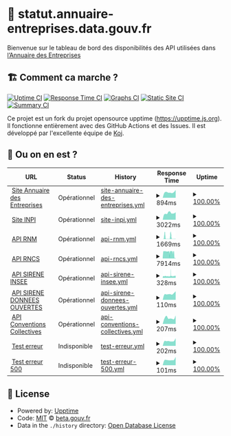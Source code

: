 # 🚥 statut.annuaire-entreprises.data.gouv.fr

Bienvenue sur le tableau de bord des disponibilités des API utilisées dans [l’Annuaire des Entreprises](https://annuaire-entreprises.data.gouv.fr)

## 🏗 Comment ca marche ?

[![Uptime CI](https://github.com/betagouv/status.api.gouv.fr/workflows/Uptime%20CI/badge.svg)](https://github.com/upptime/upptime/actions?query=workflow%3A%22Uptime+CI%22)
[![Response Time CI](https://github.com/betagouv/status.api.gouv.fr/workflows/Response%20Time%20CI/badge.svg)](https://github.com/upptime/upptime/actions?query=workflow%3A%22Response+Time+CI%22)
[![Graphs CI](https://github.com/betagouv/status.api.gouv.fr/workflows/Graphs%20CI/badge.svg)](https://github.com/upptime/upptime/actions?query=workflow%3A%22Graphs+CI%22)
[![Static Site CI](https://github.com/betagouv/status.api.gouv.fr/workflows/Static%20Site%20CI/badge.svg)](https://github.com/upptime/upptime/actions?query=workflow%3A%22Static+Site+CI%22)
[![Summary CI](https://github.com/betagouv/status.api.gouv.fr/workflows/Summary%20CI/badge.svg)](https://github.com/upptime/upptime/actions?query=workflow%3A%22Summary+CI%22)

Ce projet est un fork du projet opensource upptime (https://upptime.js.org). Il fonctionne entièrement avec des GitHub Actions et des Issues. Il est développé par l'excellente équipe de [Koj](https://koj.co).

## 🦦 Ou on en est ?

<!--start: status pages-->
<!-- This summary is generated by Upptime (https://github.com/upptime/upptime) -->
<!-- Do not edit this manually, your changes will be overwritten -->
<!-- prettier-ignore -->
| URL | Status | History | Response Time | Uptime |
| --- | ------ | ------- | ------------- | ------ |
| <img alt="" src="https://favicons.githubusercontent.com/annuaire-entreprises.data.gouv.fr" height="13"> [Site Annuaire des Entreprises](https://annuaire-entreprises.data.gouv.fr/entreprise/880878145) | Opérationnel | [site-annuaire-des-entreprises.yml](https://github.com/etalab/statut.annuaire-entreprises.data.gouv.fr/commits/HEAD/history/site-annuaire-des-entreprises.yml) | <details><summary><img alt="Response time graph" src="./graphs/site-annuaire-des-entreprises/response-time-week.png" height="20"> 894ms</summary><br><a href="https://etalab.github.io/statut.annuaire-entreprises.data.gouv.fr/history/site-annuaire-des-entreprises"><img alt="Response time 1024" src="https://img.shields.io/endpoint?url=https%3A%2F%2Fraw.githubusercontent.com%2Fetalab%2Fstatut.annuaire-entreprises.data.gouv.fr%2FHEAD%2Fapi%2Fsite-annuaire-des-entreprises%2Fresponse-time.json"></a><br><a href="https://etalab.github.io/statut.annuaire-entreprises.data.gouv.fr/history/site-annuaire-des-entreprises"><img alt="24-hour response time 1241" src="https://img.shields.io/endpoint?url=https%3A%2F%2Fraw.githubusercontent.com%2Fetalab%2Fstatut.annuaire-entreprises.data.gouv.fr%2FHEAD%2Fapi%2Fsite-annuaire-des-entreprises%2Fresponse-time-day.json"></a><br><a href="https://etalab.github.io/statut.annuaire-entreprises.data.gouv.fr/history/site-annuaire-des-entreprises"><img alt="7-day response time 894" src="https://img.shields.io/endpoint?url=https%3A%2F%2Fraw.githubusercontent.com%2Fetalab%2Fstatut.annuaire-entreprises.data.gouv.fr%2FHEAD%2Fapi%2Fsite-annuaire-des-entreprises%2Fresponse-time-week.json"></a><br><a href="https://etalab.github.io/statut.annuaire-entreprises.data.gouv.fr/history/site-annuaire-des-entreprises"><img alt="30-day response time 993" src="https://img.shields.io/endpoint?url=https%3A%2F%2Fraw.githubusercontent.com%2Fetalab%2Fstatut.annuaire-entreprises.data.gouv.fr%2FHEAD%2Fapi%2Fsite-annuaire-des-entreprises%2Fresponse-time-month.json"></a><br><a href="https://etalab.github.io/statut.annuaire-entreprises.data.gouv.fr/history/site-annuaire-des-entreprises"><img alt="1-year response time 1024" src="https://img.shields.io/endpoint?url=https%3A%2F%2Fraw.githubusercontent.com%2Fetalab%2Fstatut.annuaire-entreprises.data.gouv.fr%2FHEAD%2Fapi%2Fsite-annuaire-des-entreprises%2Fresponse-time-year.json"></a></details> | <details><summary><a href="https://etalab.github.io/statut.annuaire-entreprises.data.gouv.fr/history/site-annuaire-des-entreprises">100.00%</a></summary><a href="https://etalab.github.io/statut.annuaire-entreprises.data.gouv.fr/history/site-annuaire-des-entreprises"><img alt="All-time uptime 100.00%" src="https://img.shields.io/endpoint?url=https%3A%2F%2Fraw.githubusercontent.com%2Fetalab%2Fstatut.annuaire-entreprises.data.gouv.fr%2FHEAD%2Fapi%2Fsite-annuaire-des-entreprises%2Fuptime.json"></a><br><a href="https://etalab.github.io/statut.annuaire-entreprises.data.gouv.fr/history/site-annuaire-des-entreprises"><img alt="24-hour uptime 100.00%" src="https://img.shields.io/endpoint?url=https%3A%2F%2Fraw.githubusercontent.com%2Fetalab%2Fstatut.annuaire-entreprises.data.gouv.fr%2FHEAD%2Fapi%2Fsite-annuaire-des-entreprises%2Fuptime-day.json"></a><br><a href="https://etalab.github.io/statut.annuaire-entreprises.data.gouv.fr/history/site-annuaire-des-entreprises"><img alt="7-day uptime 100.00%" src="https://img.shields.io/endpoint?url=https%3A%2F%2Fraw.githubusercontent.com%2Fetalab%2Fstatut.annuaire-entreprises.data.gouv.fr%2FHEAD%2Fapi%2Fsite-annuaire-des-entreprises%2Fuptime-week.json"></a><br><a href="https://etalab.github.io/statut.annuaire-entreprises.data.gouv.fr/history/site-annuaire-des-entreprises"><img alt="30-day uptime 100.00%" src="https://img.shields.io/endpoint?url=https%3A%2F%2Fraw.githubusercontent.com%2Fetalab%2Fstatut.annuaire-entreprises.data.gouv.fr%2FHEAD%2Fapi%2Fsite-annuaire-des-entreprises%2Fuptime-month.json"></a><br><a href="https://etalab.github.io/statut.annuaire-entreprises.data.gouv.fr/history/site-annuaire-des-entreprises"><img alt="1-year uptime 100.00%" src="https://img.shields.io/endpoint?url=https%3A%2F%2Fraw.githubusercontent.com%2Fetalab%2Fstatut.annuaire-entreprises.data.gouv.fr%2FHEAD%2Fapi%2Fsite-annuaire-des-entreprises%2Fuptime-year.json"></a></details>
| <img alt="" src="https://favicons.githubusercontent.com/data.inpi.fr" height="13"> [Site INPI](https://data.inpi.fr/entreprises/880878145) | Opérationnel | [site-inpi.yml](https://github.com/etalab/statut.annuaire-entreprises.data.gouv.fr/commits/HEAD/history/site-inpi.yml) | <details><summary><img alt="Response time graph" src="./graphs/site-inpi/response-time-week.png" height="20"> 3022ms</summary><br><a href="https://etalab.github.io/statut.annuaire-entreprises.data.gouv.fr/history/site-inpi"><img alt="Response time 6431" src="https://img.shields.io/endpoint?url=https%3A%2F%2Fraw.githubusercontent.com%2Fetalab%2Fstatut.annuaire-entreprises.data.gouv.fr%2FHEAD%2Fapi%2Fsite-inpi%2Fresponse-time.json"></a><br><a href="https://etalab.github.io/statut.annuaire-entreprises.data.gouv.fr/history/site-inpi"><img alt="24-hour response time 3417" src="https://img.shields.io/endpoint?url=https%3A%2F%2Fraw.githubusercontent.com%2Fetalab%2Fstatut.annuaire-entreprises.data.gouv.fr%2FHEAD%2Fapi%2Fsite-inpi%2Fresponse-time-day.json"></a><br><a href="https://etalab.github.io/statut.annuaire-entreprises.data.gouv.fr/history/site-inpi"><img alt="7-day response time 3022" src="https://img.shields.io/endpoint?url=https%3A%2F%2Fraw.githubusercontent.com%2Fetalab%2Fstatut.annuaire-entreprises.data.gouv.fr%2FHEAD%2Fapi%2Fsite-inpi%2Fresponse-time-week.json"></a><br><a href="https://etalab.github.io/statut.annuaire-entreprises.data.gouv.fr/history/site-inpi"><img alt="30-day response time 7174" src="https://img.shields.io/endpoint?url=https%3A%2F%2Fraw.githubusercontent.com%2Fetalab%2Fstatut.annuaire-entreprises.data.gouv.fr%2FHEAD%2Fapi%2Fsite-inpi%2Fresponse-time-month.json"></a><br><a href="https://etalab.github.io/statut.annuaire-entreprises.data.gouv.fr/history/site-inpi"><img alt="1-year response time 6431" src="https://img.shields.io/endpoint?url=https%3A%2F%2Fraw.githubusercontent.com%2Fetalab%2Fstatut.annuaire-entreprises.data.gouv.fr%2FHEAD%2Fapi%2Fsite-inpi%2Fresponse-time-year.json"></a></details> | <details><summary><a href="https://etalab.github.io/statut.annuaire-entreprises.data.gouv.fr/history/site-inpi">100.00%</a></summary><a href="https://etalab.github.io/statut.annuaire-entreprises.data.gouv.fr/history/site-inpi"><img alt="All-time uptime 100.00%" src="https://img.shields.io/endpoint?url=https%3A%2F%2Fraw.githubusercontent.com%2Fetalab%2Fstatut.annuaire-entreprises.data.gouv.fr%2FHEAD%2Fapi%2Fsite-inpi%2Fuptime.json"></a><br><a href="https://etalab.github.io/statut.annuaire-entreprises.data.gouv.fr/history/site-inpi"><img alt="24-hour uptime 100.00%" src="https://img.shields.io/endpoint?url=https%3A%2F%2Fraw.githubusercontent.com%2Fetalab%2Fstatut.annuaire-entreprises.data.gouv.fr%2FHEAD%2Fapi%2Fsite-inpi%2Fuptime-day.json"></a><br><a href="https://etalab.github.io/statut.annuaire-entreprises.data.gouv.fr/history/site-inpi"><img alt="7-day uptime 100.00%" src="https://img.shields.io/endpoint?url=https%3A%2F%2Fraw.githubusercontent.com%2Fetalab%2Fstatut.annuaire-entreprises.data.gouv.fr%2FHEAD%2Fapi%2Fsite-inpi%2Fuptime-week.json"></a><br><a href="https://etalab.github.io/statut.annuaire-entreprises.data.gouv.fr/history/site-inpi"><img alt="30-day uptime 100.00%" src="https://img.shields.io/endpoint?url=https%3A%2F%2Fraw.githubusercontent.com%2Fetalab%2Fstatut.annuaire-entreprises.data.gouv.fr%2FHEAD%2Fapi%2Fsite-inpi%2Fuptime-month.json"></a><br><a href="https://etalab.github.io/statut.annuaire-entreprises.data.gouv.fr/history/site-inpi"><img alt="1-year uptime 100.00%" src="https://img.shields.io/endpoint?url=https%3A%2F%2Fraw.githubusercontent.com%2Fetalab%2Fstatut.annuaire-entreprises.data.gouv.fr%2FHEAD%2Fapi%2Fsite-inpi%2Fuptime-year.json"></a></details>
| <img alt="" src="https://favicons.githubusercontent.com/annuaire-entreprises.data.gouv.fr" height="13"> [API RNM](https://annuaire-entreprises.data.gouv.fr/api/ping/api-rnm) | Opérationnel | [api-rnm.yml](https://github.com/etalab/statut.annuaire-entreprises.data.gouv.fr/commits/HEAD/history/api-rnm.yml) | <details><summary><img alt="Response time graph" src="./graphs/api-rnm/response-time-week.png" height="20"> 1669ms</summary><br><a href="https://etalab.github.io/statut.annuaire-entreprises.data.gouv.fr/history/api-rnm"><img alt="Response time 1462" src="https://img.shields.io/endpoint?url=https%3A%2F%2Fraw.githubusercontent.com%2Fetalab%2Fstatut.annuaire-entreprises.data.gouv.fr%2FHEAD%2Fapi%2Fapi-rnm%2Fresponse-time.json"></a><br><a href="https://etalab.github.io/statut.annuaire-entreprises.data.gouv.fr/history/api-rnm"><img alt="24-hour response time 182" src="https://img.shields.io/endpoint?url=https%3A%2F%2Fraw.githubusercontent.com%2Fetalab%2Fstatut.annuaire-entreprises.data.gouv.fr%2FHEAD%2Fapi%2Fapi-rnm%2Fresponse-time-day.json"></a><br><a href="https://etalab.github.io/statut.annuaire-entreprises.data.gouv.fr/history/api-rnm"><img alt="7-day response time 1669" src="https://img.shields.io/endpoint?url=https%3A%2F%2Fraw.githubusercontent.com%2Fetalab%2Fstatut.annuaire-entreprises.data.gouv.fr%2FHEAD%2Fapi%2Fapi-rnm%2Fresponse-time-week.json"></a><br><a href="https://etalab.github.io/statut.annuaire-entreprises.data.gouv.fr/history/api-rnm"><img alt="30-day response time 1458" src="https://img.shields.io/endpoint?url=https%3A%2F%2Fraw.githubusercontent.com%2Fetalab%2Fstatut.annuaire-entreprises.data.gouv.fr%2FHEAD%2Fapi%2Fapi-rnm%2Fresponse-time-month.json"></a><br><a href="https://etalab.github.io/statut.annuaire-entreprises.data.gouv.fr/history/api-rnm"><img alt="1-year response time 1462" src="https://img.shields.io/endpoint?url=https%3A%2F%2Fraw.githubusercontent.com%2Fetalab%2Fstatut.annuaire-entreprises.data.gouv.fr%2FHEAD%2Fapi%2Fapi-rnm%2Fresponse-time-year.json"></a></details> | <details><summary><a href="https://etalab.github.io/statut.annuaire-entreprises.data.gouv.fr/history/api-rnm">100.00%</a></summary><a href="https://etalab.github.io/statut.annuaire-entreprises.data.gouv.fr/history/api-rnm"><img alt="All-time uptime 100.00%" src="https://img.shields.io/endpoint?url=https%3A%2F%2Fraw.githubusercontent.com%2Fetalab%2Fstatut.annuaire-entreprises.data.gouv.fr%2FHEAD%2Fapi%2Fapi-rnm%2Fuptime.json"></a><br><a href="https://etalab.github.io/statut.annuaire-entreprises.data.gouv.fr/history/api-rnm"><img alt="24-hour uptime 100.00%" src="https://img.shields.io/endpoint?url=https%3A%2F%2Fraw.githubusercontent.com%2Fetalab%2Fstatut.annuaire-entreprises.data.gouv.fr%2FHEAD%2Fapi%2Fapi-rnm%2Fuptime-day.json"></a><br><a href="https://etalab.github.io/statut.annuaire-entreprises.data.gouv.fr/history/api-rnm"><img alt="7-day uptime 100.00%" src="https://img.shields.io/endpoint?url=https%3A%2F%2Fraw.githubusercontent.com%2Fetalab%2Fstatut.annuaire-entreprises.data.gouv.fr%2FHEAD%2Fapi%2Fapi-rnm%2Fuptime-week.json"></a><br><a href="https://etalab.github.io/statut.annuaire-entreprises.data.gouv.fr/history/api-rnm"><img alt="30-day uptime 100.00%" src="https://img.shields.io/endpoint?url=https%3A%2F%2Fraw.githubusercontent.com%2Fetalab%2Fstatut.annuaire-entreprises.data.gouv.fr%2FHEAD%2Fapi%2Fapi-rnm%2Fuptime-month.json"></a><br><a href="https://etalab.github.io/statut.annuaire-entreprises.data.gouv.fr/history/api-rnm"><img alt="1-year uptime 100.00%" src="https://img.shields.io/endpoint?url=https%3A%2F%2Fraw.githubusercontent.com%2Fetalab%2Fstatut.annuaire-entreprises.data.gouv.fr%2FHEAD%2Fapi%2Fapi-rnm%2Fuptime-year.json"></a></details>
| <img alt="" src="https://favicons.githubusercontent.com/annuaire-entreprises.data.gouv.fr" height="13"> [API RNCS](https://annuaire-entreprises.data.gouv.fr/api/ping/api-rncs) | Opérationnel | [api-rncs.yml](https://github.com/etalab/statut.annuaire-entreprises.data.gouv.fr/commits/HEAD/history/api-rncs.yml) | <details><summary><img alt="Response time graph" src="./graphs/api-rncs/response-time-week.png" height="20"> 7914ms</summary><br><a href="https://etalab.github.io/statut.annuaire-entreprises.data.gouv.fr/history/api-rncs"><img alt="Response time 6491" src="https://img.shields.io/endpoint?url=https%3A%2F%2Fraw.githubusercontent.com%2Fetalab%2Fstatut.annuaire-entreprises.data.gouv.fr%2FHEAD%2Fapi%2Fapi-rncs%2Fresponse-time.json"></a><br><a href="https://etalab.github.io/statut.annuaire-entreprises.data.gouv.fr/history/api-rncs"><img alt="24-hour response time 407" src="https://img.shields.io/endpoint?url=https%3A%2F%2Fraw.githubusercontent.com%2Fetalab%2Fstatut.annuaire-entreprises.data.gouv.fr%2FHEAD%2Fapi%2Fapi-rncs%2Fresponse-time-day.json"></a><br><a href="https://etalab.github.io/statut.annuaire-entreprises.data.gouv.fr/history/api-rncs"><img alt="7-day response time 7914" src="https://img.shields.io/endpoint?url=https%3A%2F%2Fraw.githubusercontent.com%2Fetalab%2Fstatut.annuaire-entreprises.data.gouv.fr%2FHEAD%2Fapi%2Fapi-rncs%2Fresponse-time-week.json"></a><br><a href="https://etalab.github.io/statut.annuaire-entreprises.data.gouv.fr/history/api-rncs"><img alt="30-day response time 7879" src="https://img.shields.io/endpoint?url=https%3A%2F%2Fraw.githubusercontent.com%2Fetalab%2Fstatut.annuaire-entreprises.data.gouv.fr%2FHEAD%2Fapi%2Fapi-rncs%2Fresponse-time-month.json"></a><br><a href="https://etalab.github.io/statut.annuaire-entreprises.data.gouv.fr/history/api-rncs"><img alt="1-year response time 6491" src="https://img.shields.io/endpoint?url=https%3A%2F%2Fraw.githubusercontent.com%2Fetalab%2Fstatut.annuaire-entreprises.data.gouv.fr%2FHEAD%2Fapi%2Fapi-rncs%2Fresponse-time-year.json"></a></details> | <details><summary><a href="https://etalab.github.io/statut.annuaire-entreprises.data.gouv.fr/history/api-rncs">100.00%</a></summary><a href="https://etalab.github.io/statut.annuaire-entreprises.data.gouv.fr/history/api-rncs"><img alt="All-time uptime 100.00%" src="https://img.shields.io/endpoint?url=https%3A%2F%2Fraw.githubusercontent.com%2Fetalab%2Fstatut.annuaire-entreprises.data.gouv.fr%2FHEAD%2Fapi%2Fapi-rncs%2Fuptime.json"></a><br><a href="https://etalab.github.io/statut.annuaire-entreprises.data.gouv.fr/history/api-rncs"><img alt="24-hour uptime 100.00%" src="https://img.shields.io/endpoint?url=https%3A%2F%2Fraw.githubusercontent.com%2Fetalab%2Fstatut.annuaire-entreprises.data.gouv.fr%2FHEAD%2Fapi%2Fapi-rncs%2Fuptime-day.json"></a><br><a href="https://etalab.github.io/statut.annuaire-entreprises.data.gouv.fr/history/api-rncs"><img alt="7-day uptime 100.00%" src="https://img.shields.io/endpoint?url=https%3A%2F%2Fraw.githubusercontent.com%2Fetalab%2Fstatut.annuaire-entreprises.data.gouv.fr%2FHEAD%2Fapi%2Fapi-rncs%2Fuptime-week.json"></a><br><a href="https://etalab.github.io/statut.annuaire-entreprises.data.gouv.fr/history/api-rncs"><img alt="30-day uptime 100.00%" src="https://img.shields.io/endpoint?url=https%3A%2F%2Fraw.githubusercontent.com%2Fetalab%2Fstatut.annuaire-entreprises.data.gouv.fr%2FHEAD%2Fapi%2Fapi-rncs%2Fuptime-month.json"></a><br><a href="https://etalab.github.io/statut.annuaire-entreprises.data.gouv.fr/history/api-rncs"><img alt="1-year uptime 100.00%" src="https://img.shields.io/endpoint?url=https%3A%2F%2Fraw.githubusercontent.com%2Fetalab%2Fstatut.annuaire-entreprises.data.gouv.fr%2FHEAD%2Fapi%2Fapi-rncs%2Fuptime-year.json"></a></details>
| <img alt="" src="https://favicons.githubusercontent.com/annuaire-entreprises.data.gouv.fr" height="13"> [API SIRENE INSEE](https://annuaire-entreprises.data.gouv.fr/api/ping/api-sirene-insee) | Opérationnel | [api-sirene-insee.yml](https://github.com/etalab/statut.annuaire-entreprises.data.gouv.fr/commits/HEAD/history/api-sirene-insee.yml) | <details><summary><img alt="Response time graph" src="./graphs/api-sirene-insee/response-time-week.png" height="20"> 328ms</summary><br><a href="https://etalab.github.io/statut.annuaire-entreprises.data.gouv.fr/history/api-sirene-insee"><img alt="Response time 390" src="https://img.shields.io/endpoint?url=https%3A%2F%2Fraw.githubusercontent.com%2Fetalab%2Fstatut.annuaire-entreprises.data.gouv.fr%2FHEAD%2Fapi%2Fapi-sirene-insee%2Fresponse-time.json"></a><br><a href="https://etalab.github.io/statut.annuaire-entreprises.data.gouv.fr/history/api-sirene-insee"><img alt="24-hour response time 332" src="https://img.shields.io/endpoint?url=https%3A%2F%2Fraw.githubusercontent.com%2Fetalab%2Fstatut.annuaire-entreprises.data.gouv.fr%2FHEAD%2Fapi%2Fapi-sirene-insee%2Fresponse-time-day.json"></a><br><a href="https://etalab.github.io/statut.annuaire-entreprises.data.gouv.fr/history/api-sirene-insee"><img alt="7-day response time 328" src="https://img.shields.io/endpoint?url=https%3A%2F%2Fraw.githubusercontent.com%2Fetalab%2Fstatut.annuaire-entreprises.data.gouv.fr%2FHEAD%2Fapi%2Fapi-sirene-insee%2Fresponse-time-week.json"></a><br><a href="https://etalab.github.io/statut.annuaire-entreprises.data.gouv.fr/history/api-sirene-insee"><img alt="30-day response time 332" src="https://img.shields.io/endpoint?url=https%3A%2F%2Fraw.githubusercontent.com%2Fetalab%2Fstatut.annuaire-entreprises.data.gouv.fr%2FHEAD%2Fapi%2Fapi-sirene-insee%2Fresponse-time-month.json"></a><br><a href="https://etalab.github.io/statut.annuaire-entreprises.data.gouv.fr/history/api-sirene-insee"><img alt="1-year response time 390" src="https://img.shields.io/endpoint?url=https%3A%2F%2Fraw.githubusercontent.com%2Fetalab%2Fstatut.annuaire-entreprises.data.gouv.fr%2FHEAD%2Fapi%2Fapi-sirene-insee%2Fresponse-time-year.json"></a></details> | <details><summary><a href="https://etalab.github.io/statut.annuaire-entreprises.data.gouv.fr/history/api-sirene-insee">100.00%</a></summary><a href="https://etalab.github.io/statut.annuaire-entreprises.data.gouv.fr/history/api-sirene-insee"><img alt="All-time uptime 100.00%" src="https://img.shields.io/endpoint?url=https%3A%2F%2Fraw.githubusercontent.com%2Fetalab%2Fstatut.annuaire-entreprises.data.gouv.fr%2FHEAD%2Fapi%2Fapi-sirene-insee%2Fuptime.json"></a><br><a href="https://etalab.github.io/statut.annuaire-entreprises.data.gouv.fr/history/api-sirene-insee"><img alt="24-hour uptime 100.00%" src="https://img.shields.io/endpoint?url=https%3A%2F%2Fraw.githubusercontent.com%2Fetalab%2Fstatut.annuaire-entreprises.data.gouv.fr%2FHEAD%2Fapi%2Fapi-sirene-insee%2Fuptime-day.json"></a><br><a href="https://etalab.github.io/statut.annuaire-entreprises.data.gouv.fr/history/api-sirene-insee"><img alt="7-day uptime 100.00%" src="https://img.shields.io/endpoint?url=https%3A%2F%2Fraw.githubusercontent.com%2Fetalab%2Fstatut.annuaire-entreprises.data.gouv.fr%2FHEAD%2Fapi%2Fapi-sirene-insee%2Fuptime-week.json"></a><br><a href="https://etalab.github.io/statut.annuaire-entreprises.data.gouv.fr/history/api-sirene-insee"><img alt="30-day uptime 100.00%" src="https://img.shields.io/endpoint?url=https%3A%2F%2Fraw.githubusercontent.com%2Fetalab%2Fstatut.annuaire-entreprises.data.gouv.fr%2FHEAD%2Fapi%2Fapi-sirene-insee%2Fuptime-month.json"></a><br><a href="https://etalab.github.io/statut.annuaire-entreprises.data.gouv.fr/history/api-sirene-insee"><img alt="1-year uptime 100.00%" src="https://img.shields.io/endpoint?url=https%3A%2F%2Fraw.githubusercontent.com%2Fetalab%2Fstatut.annuaire-entreprises.data.gouv.fr%2FHEAD%2Fapi%2Fapi-sirene-insee%2Fuptime-year.json"></a></details>
| <img alt="" src="https://favicons.githubusercontent.com/annuaire-entreprises.data.gouv.fr" height="13"> [API SIRENE DONNEES OUVERTES](https://annuaire-entreprises.data.gouv.fr/api/ping/api-sirene-donnees-ouvertes) | Opérationnel | [api-sirene-donnees-ouvertes.yml](https://github.com/etalab/statut.annuaire-entreprises.data.gouv.fr/commits/HEAD/history/api-sirene-donnees-ouvertes.yml) | <details><summary><img alt="Response time graph" src="./graphs/api-sirene-donnees-ouvertes/response-time-week.png" height="20"> 110ms</summary><br><a href="https://etalab.github.io/statut.annuaire-entreprises.data.gouv.fr/history/api-sirene-donnees-ouvertes"><img alt="Response time 304" src="https://img.shields.io/endpoint?url=https%3A%2F%2Fraw.githubusercontent.com%2Fetalab%2Fstatut.annuaire-entreprises.data.gouv.fr%2FHEAD%2Fapi%2Fapi-sirene-donnees-ouvertes%2Fresponse-time.json"></a><br><a href="https://etalab.github.io/statut.annuaire-entreprises.data.gouv.fr/history/api-sirene-donnees-ouvertes"><img alt="24-hour response time 156" src="https://img.shields.io/endpoint?url=https%3A%2F%2Fraw.githubusercontent.com%2Fetalab%2Fstatut.annuaire-entreprises.data.gouv.fr%2FHEAD%2Fapi%2Fapi-sirene-donnees-ouvertes%2Fresponse-time-day.json"></a><br><a href="https://etalab.github.io/statut.annuaire-entreprises.data.gouv.fr/history/api-sirene-donnees-ouvertes"><img alt="7-day response time 110" src="https://img.shields.io/endpoint?url=https%3A%2F%2Fraw.githubusercontent.com%2Fetalab%2Fstatut.annuaire-entreprises.data.gouv.fr%2FHEAD%2Fapi%2Fapi-sirene-donnees-ouvertes%2Fresponse-time-week.json"></a><br><a href="https://etalab.github.io/statut.annuaire-entreprises.data.gouv.fr/history/api-sirene-donnees-ouvertes"><img alt="30-day response time 112" src="https://img.shields.io/endpoint?url=https%3A%2F%2Fraw.githubusercontent.com%2Fetalab%2Fstatut.annuaire-entreprises.data.gouv.fr%2FHEAD%2Fapi%2Fapi-sirene-donnees-ouvertes%2Fresponse-time-month.json"></a><br><a href="https://etalab.github.io/statut.annuaire-entreprises.data.gouv.fr/history/api-sirene-donnees-ouvertes"><img alt="1-year response time 304" src="https://img.shields.io/endpoint?url=https%3A%2F%2Fraw.githubusercontent.com%2Fetalab%2Fstatut.annuaire-entreprises.data.gouv.fr%2FHEAD%2Fapi%2Fapi-sirene-donnees-ouvertes%2Fresponse-time-year.json"></a></details> | <details><summary><a href="https://etalab.github.io/statut.annuaire-entreprises.data.gouv.fr/history/api-sirene-donnees-ouvertes">100.00%</a></summary><a href="https://etalab.github.io/statut.annuaire-entreprises.data.gouv.fr/history/api-sirene-donnees-ouvertes"><img alt="All-time uptime 100.00%" src="https://img.shields.io/endpoint?url=https%3A%2F%2Fraw.githubusercontent.com%2Fetalab%2Fstatut.annuaire-entreprises.data.gouv.fr%2FHEAD%2Fapi%2Fapi-sirene-donnees-ouvertes%2Fuptime.json"></a><br><a href="https://etalab.github.io/statut.annuaire-entreprises.data.gouv.fr/history/api-sirene-donnees-ouvertes"><img alt="24-hour uptime 100.00%" src="https://img.shields.io/endpoint?url=https%3A%2F%2Fraw.githubusercontent.com%2Fetalab%2Fstatut.annuaire-entreprises.data.gouv.fr%2FHEAD%2Fapi%2Fapi-sirene-donnees-ouvertes%2Fuptime-day.json"></a><br><a href="https://etalab.github.io/statut.annuaire-entreprises.data.gouv.fr/history/api-sirene-donnees-ouvertes"><img alt="7-day uptime 100.00%" src="https://img.shields.io/endpoint?url=https%3A%2F%2Fraw.githubusercontent.com%2Fetalab%2Fstatut.annuaire-entreprises.data.gouv.fr%2FHEAD%2Fapi%2Fapi-sirene-donnees-ouvertes%2Fuptime-week.json"></a><br><a href="https://etalab.github.io/statut.annuaire-entreprises.data.gouv.fr/history/api-sirene-donnees-ouvertes"><img alt="30-day uptime 100.00%" src="https://img.shields.io/endpoint?url=https%3A%2F%2Fraw.githubusercontent.com%2Fetalab%2Fstatut.annuaire-entreprises.data.gouv.fr%2FHEAD%2Fapi%2Fapi-sirene-donnees-ouvertes%2Fuptime-month.json"></a><br><a href="https://etalab.github.io/statut.annuaire-entreprises.data.gouv.fr/history/api-sirene-donnees-ouvertes"><img alt="1-year uptime 100.00%" src="https://img.shields.io/endpoint?url=https%3A%2F%2Fraw.githubusercontent.com%2Fetalab%2Fstatut.annuaire-entreprises.data.gouv.fr%2FHEAD%2Fapi%2Fapi-sirene-donnees-ouvertes%2Fuptime-year.json"></a></details>
| <img alt="" src="https://favicons.githubusercontent.com/annuaire-entreprises.data.gouv.fr" height="13"> [API Conventions Collectives](https://annuaire-entreprises.data.gouv.fr/api/ping/api-conventions-collectives) | Opérationnel | [api-conventions-collectives.yml](https://github.com/etalab/statut.annuaire-entreprises.data.gouv.fr/commits/HEAD/history/api-conventions-collectives.yml) | <details><summary><img alt="Response time graph" src="./graphs/api-conventions-collectives/response-time-week.png" height="20"> 207ms</summary><br><a href="https://etalab.github.io/statut.annuaire-entreprises.data.gouv.fr/history/api-conventions-collectives"><img alt="Response time 580" src="https://img.shields.io/endpoint?url=https%3A%2F%2Fraw.githubusercontent.com%2Fetalab%2Fstatut.annuaire-entreprises.data.gouv.fr%2FHEAD%2Fapi%2Fapi-conventions-collectives%2Fresponse-time.json"></a><br><a href="https://etalab.github.io/statut.annuaire-entreprises.data.gouv.fr/history/api-conventions-collectives"><img alt="24-hour response time 288" src="https://img.shields.io/endpoint?url=https%3A%2F%2Fraw.githubusercontent.com%2Fetalab%2Fstatut.annuaire-entreprises.data.gouv.fr%2FHEAD%2Fapi%2Fapi-conventions-collectives%2Fresponse-time-day.json"></a><br><a href="https://etalab.github.io/statut.annuaire-entreprises.data.gouv.fr/history/api-conventions-collectives"><img alt="7-day response time 207" src="https://img.shields.io/endpoint?url=https%3A%2F%2Fraw.githubusercontent.com%2Fetalab%2Fstatut.annuaire-entreprises.data.gouv.fr%2FHEAD%2Fapi%2Fapi-conventions-collectives%2Fresponse-time-week.json"></a><br><a href="https://etalab.github.io/statut.annuaire-entreprises.data.gouv.fr/history/api-conventions-collectives"><img alt="30-day response time 521" src="https://img.shields.io/endpoint?url=https%3A%2F%2Fraw.githubusercontent.com%2Fetalab%2Fstatut.annuaire-entreprises.data.gouv.fr%2FHEAD%2Fapi%2Fapi-conventions-collectives%2Fresponse-time-month.json"></a><br><a href="https://etalab.github.io/statut.annuaire-entreprises.data.gouv.fr/history/api-conventions-collectives"><img alt="1-year response time 580" src="https://img.shields.io/endpoint?url=https%3A%2F%2Fraw.githubusercontent.com%2Fetalab%2Fstatut.annuaire-entreprises.data.gouv.fr%2FHEAD%2Fapi%2Fapi-conventions-collectives%2Fresponse-time-year.json"></a></details> | <details><summary><a href="https://etalab.github.io/statut.annuaire-entreprises.data.gouv.fr/history/api-conventions-collectives">100.00%</a></summary><a href="https://etalab.github.io/statut.annuaire-entreprises.data.gouv.fr/history/api-conventions-collectives"><img alt="All-time uptime 100.00%" src="https://img.shields.io/endpoint?url=https%3A%2F%2Fraw.githubusercontent.com%2Fetalab%2Fstatut.annuaire-entreprises.data.gouv.fr%2FHEAD%2Fapi%2Fapi-conventions-collectives%2Fuptime.json"></a><br><a href="https://etalab.github.io/statut.annuaire-entreprises.data.gouv.fr/history/api-conventions-collectives"><img alt="24-hour uptime 100.00%" src="https://img.shields.io/endpoint?url=https%3A%2F%2Fraw.githubusercontent.com%2Fetalab%2Fstatut.annuaire-entreprises.data.gouv.fr%2FHEAD%2Fapi%2Fapi-conventions-collectives%2Fuptime-day.json"></a><br><a href="https://etalab.github.io/statut.annuaire-entreprises.data.gouv.fr/history/api-conventions-collectives"><img alt="7-day uptime 100.00%" src="https://img.shields.io/endpoint?url=https%3A%2F%2Fraw.githubusercontent.com%2Fetalab%2Fstatut.annuaire-entreprises.data.gouv.fr%2FHEAD%2Fapi%2Fapi-conventions-collectives%2Fuptime-week.json"></a><br><a href="https://etalab.github.io/statut.annuaire-entreprises.data.gouv.fr/history/api-conventions-collectives"><img alt="30-day uptime 100.00%" src="https://img.shields.io/endpoint?url=https%3A%2F%2Fraw.githubusercontent.com%2Fetalab%2Fstatut.annuaire-entreprises.data.gouv.fr%2FHEAD%2Fapi%2Fapi-conventions-collectives%2Fuptime-month.json"></a><br><a href="https://etalab.github.io/statut.annuaire-entreprises.data.gouv.fr/history/api-conventions-collectives"><img alt="1-year uptime 100.00%" src="https://img.shields.io/endpoint?url=https%3A%2F%2Fraw.githubusercontent.com%2Fetalab%2Fstatut.annuaire-entreprises.data.gouv.fr%2FHEAD%2Fapi%2Fapi-conventions-collectives%2Fuptime-year.json"></a></details>
| <img alt="" src="https://favicons.githubusercontent.com/annuaire-entreprises.data.gouv.fr" height="13"> [Test erreur](https://annuaire-entreprises.data.gouv.fr/404) | Indisponible | [test-erreur.yml](https://github.com/etalab/statut.annuaire-entreprises.data.gouv.fr/commits/HEAD/history/test-erreur.yml) | <details><summary><img alt="Response time graph" src="./graphs/test-erreur/response-time-week.png" height="20"> 202ms</summary><br><a href="https://etalab.github.io/statut.annuaire-entreprises.data.gouv.fr/history/test-erreur"><img alt="Response time 273" src="https://img.shields.io/endpoint?url=https%3A%2F%2Fraw.githubusercontent.com%2Fetalab%2Fstatut.annuaire-entreprises.data.gouv.fr%2FHEAD%2Fapi%2Ftest-erreur%2Fresponse-time.json"></a><br><a href="https://etalab.github.io/statut.annuaire-entreprises.data.gouv.fr/history/test-erreur"><img alt="24-hour response time 303" src="https://img.shields.io/endpoint?url=https%3A%2F%2Fraw.githubusercontent.com%2Fetalab%2Fstatut.annuaire-entreprises.data.gouv.fr%2FHEAD%2Fapi%2Ftest-erreur%2Fresponse-time-day.json"></a><br><a href="https://etalab.github.io/statut.annuaire-entreprises.data.gouv.fr/history/test-erreur"><img alt="7-day response time 202" src="https://img.shields.io/endpoint?url=https%3A%2F%2Fraw.githubusercontent.com%2Fetalab%2Fstatut.annuaire-entreprises.data.gouv.fr%2FHEAD%2Fapi%2Ftest-erreur%2Fresponse-time-week.json"></a><br><a href="https://etalab.github.io/statut.annuaire-entreprises.data.gouv.fr/history/test-erreur"><img alt="30-day response time 201" src="https://img.shields.io/endpoint?url=https%3A%2F%2Fraw.githubusercontent.com%2Fetalab%2Fstatut.annuaire-entreprises.data.gouv.fr%2FHEAD%2Fapi%2Ftest-erreur%2Fresponse-time-month.json"></a><br><a href="https://etalab.github.io/statut.annuaire-entreprises.data.gouv.fr/history/test-erreur"><img alt="1-year response time 273" src="https://img.shields.io/endpoint?url=https%3A%2F%2Fraw.githubusercontent.com%2Fetalab%2Fstatut.annuaire-entreprises.data.gouv.fr%2FHEAD%2Fapi%2Ftest-erreur%2Fresponse-time-year.json"></a></details> | <details><summary><a href="https://etalab.github.io/statut.annuaire-entreprises.data.gouv.fr/history/test-erreur">100.00%</a></summary><a href="https://etalab.github.io/statut.annuaire-entreprises.data.gouv.fr/history/test-erreur"><img alt="All-time uptime 100.00%" src="https://img.shields.io/endpoint?url=https%3A%2F%2Fraw.githubusercontent.com%2Fetalab%2Fstatut.annuaire-entreprises.data.gouv.fr%2FHEAD%2Fapi%2Ftest-erreur%2Fuptime.json"></a><br><a href="https://etalab.github.io/statut.annuaire-entreprises.data.gouv.fr/history/test-erreur"><img alt="24-hour uptime 100.00%" src="https://img.shields.io/endpoint?url=https%3A%2F%2Fraw.githubusercontent.com%2Fetalab%2Fstatut.annuaire-entreprises.data.gouv.fr%2FHEAD%2Fapi%2Ftest-erreur%2Fuptime-day.json"></a><br><a href="https://etalab.github.io/statut.annuaire-entreprises.data.gouv.fr/history/test-erreur"><img alt="7-day uptime 100.00%" src="https://img.shields.io/endpoint?url=https%3A%2F%2Fraw.githubusercontent.com%2Fetalab%2Fstatut.annuaire-entreprises.data.gouv.fr%2FHEAD%2Fapi%2Ftest-erreur%2Fuptime-week.json"></a><br><a href="https://etalab.github.io/statut.annuaire-entreprises.data.gouv.fr/history/test-erreur"><img alt="30-day uptime 100.00%" src="https://img.shields.io/endpoint?url=https%3A%2F%2Fraw.githubusercontent.com%2Fetalab%2Fstatut.annuaire-entreprises.data.gouv.fr%2FHEAD%2Fapi%2Ftest-erreur%2Fuptime-month.json"></a><br><a href="https://etalab.github.io/statut.annuaire-entreprises.data.gouv.fr/history/test-erreur"><img alt="1-year uptime 100.00%" src="https://img.shields.io/endpoint?url=https%3A%2F%2Fraw.githubusercontent.com%2Fetalab%2Fstatut.annuaire-entreprises.data.gouv.fr%2FHEAD%2Fapi%2Ftest-erreur%2Fuptime-year.json"></a></details>
| <img alt="" src="https://favicons.githubusercontent.com/annuaire-entreprises.data.gouv.fr" height="13"> [Test erreur 500](https://annuaire-entreprises.data.gouv.fr/500) | Indisponible | [test-erreur-500.yml](https://github.com/etalab/statut.annuaire-entreprises.data.gouv.fr/commits/HEAD/history/test-erreur-500.yml) | <details><summary><img alt="Response time graph" src="./graphs/test-erreur-500/response-time-week.png" height="20"> 101ms</summary><br><a href="https://etalab.github.io/statut.annuaire-entreprises.data.gouv.fr/history/test-erreur-500"><img alt="Response time 175" src="https://img.shields.io/endpoint?url=https%3A%2F%2Fraw.githubusercontent.com%2Fetalab%2Fstatut.annuaire-entreprises.data.gouv.fr%2FHEAD%2Fapi%2Ftest-erreur-500%2Fresponse-time.json"></a><br><a href="https://etalab.github.io/statut.annuaire-entreprises.data.gouv.fr/history/test-erreur-500"><img alt="24-hour response time 151" src="https://img.shields.io/endpoint?url=https%3A%2F%2Fraw.githubusercontent.com%2Fetalab%2Fstatut.annuaire-entreprises.data.gouv.fr%2FHEAD%2Fapi%2Ftest-erreur-500%2Fresponse-time-day.json"></a><br><a href="https://etalab.github.io/statut.annuaire-entreprises.data.gouv.fr/history/test-erreur-500"><img alt="7-day response time 101" src="https://img.shields.io/endpoint?url=https%3A%2F%2Fraw.githubusercontent.com%2Fetalab%2Fstatut.annuaire-entreprises.data.gouv.fr%2FHEAD%2Fapi%2Ftest-erreur-500%2Fresponse-time-week.json"></a><br><a href="https://etalab.github.io/statut.annuaire-entreprises.data.gouv.fr/history/test-erreur-500"><img alt="30-day response time 103" src="https://img.shields.io/endpoint?url=https%3A%2F%2Fraw.githubusercontent.com%2Fetalab%2Fstatut.annuaire-entreprises.data.gouv.fr%2FHEAD%2Fapi%2Ftest-erreur-500%2Fresponse-time-month.json"></a><br><a href="https://etalab.github.io/statut.annuaire-entreprises.data.gouv.fr/history/test-erreur-500"><img alt="1-year response time 175" src="https://img.shields.io/endpoint?url=https%3A%2F%2Fraw.githubusercontent.com%2Fetalab%2Fstatut.annuaire-entreprises.data.gouv.fr%2FHEAD%2Fapi%2Ftest-erreur-500%2Fresponse-time-year.json"></a></details> | <details><summary><a href="https://etalab.github.io/statut.annuaire-entreprises.data.gouv.fr/history/test-erreur-500">100.00%</a></summary><a href="https://etalab.github.io/statut.annuaire-entreprises.data.gouv.fr/history/test-erreur-500"><img alt="All-time uptime 100.00%" src="https://img.shields.io/endpoint?url=https%3A%2F%2Fraw.githubusercontent.com%2Fetalab%2Fstatut.annuaire-entreprises.data.gouv.fr%2FHEAD%2Fapi%2Ftest-erreur-500%2Fuptime.json"></a><br><a href="https://etalab.github.io/statut.annuaire-entreprises.data.gouv.fr/history/test-erreur-500"><img alt="24-hour uptime 100.00%" src="https://img.shields.io/endpoint?url=https%3A%2F%2Fraw.githubusercontent.com%2Fetalab%2Fstatut.annuaire-entreprises.data.gouv.fr%2FHEAD%2Fapi%2Ftest-erreur-500%2Fuptime-day.json"></a><br><a href="https://etalab.github.io/statut.annuaire-entreprises.data.gouv.fr/history/test-erreur-500"><img alt="7-day uptime 100.00%" src="https://img.shields.io/endpoint?url=https%3A%2F%2Fraw.githubusercontent.com%2Fetalab%2Fstatut.annuaire-entreprises.data.gouv.fr%2FHEAD%2Fapi%2Ftest-erreur-500%2Fuptime-week.json"></a><br><a href="https://etalab.github.io/statut.annuaire-entreprises.data.gouv.fr/history/test-erreur-500"><img alt="30-day uptime 100.00%" src="https://img.shields.io/endpoint?url=https%3A%2F%2Fraw.githubusercontent.com%2Fetalab%2Fstatut.annuaire-entreprises.data.gouv.fr%2FHEAD%2Fapi%2Ftest-erreur-500%2Fuptime-month.json"></a><br><a href="https://etalab.github.io/statut.annuaire-entreprises.data.gouv.fr/history/test-erreur-500"><img alt="1-year uptime 100.00%" src="https://img.shields.io/endpoint?url=https%3A%2F%2Fraw.githubusercontent.com%2Fetalab%2Fstatut.annuaire-entreprises.data.gouv.fr%2FHEAD%2Fapi%2Ftest-erreur-500%2Fuptime-year.json"></a></details>

<!--end: status pages-->

## 📄 License

- Powered by: [Upptime](https://github.com/upptime/upptime)
- Code: [MIT](./LICENSE) © [beta.gouv.fr](https://beta.gouv.fr)
- Data in the `./history` directory: [Open Database License](https://opendatacommons.org/licenses/odbl/1-0/)
